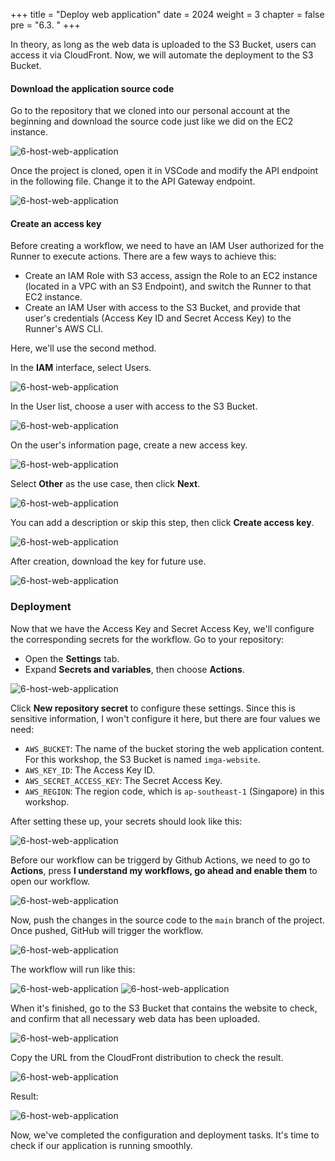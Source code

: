 +++
title = "Deploy web application"
date = 2024
weight = 3
chapter = false
pre = "6.3. "
+++

In theory, as long as the web data is uploaded to the S3 Bucket, users can access it via CloudFront. Now, we will automate the deployment to the S3 Bucket.

#### Download the application source code

Go to the repository that we cloned into our personal account at the beginning and download the source code just like we did on the EC2 instance.

![6-host-web-application](/images/6-host-web-application/6-3-1-clone-folked-repo.png)

Once the project is cloned, open it in VSCode and modify the API endpoint in the following file. Change it to the API Gateway endpoint.

![6-host-web-application](/images/6-host-web-application/6-3-2-setup-endpoint.png)

#### Create an access key

Before creating a workflow, we need to have an IAM User authorized for the Runner to execute actions. There are a few ways to achieve this:

- Create an IAM Role with S3 access, assign the Role to an EC2 instance (located in a VPC with an S3 Endpoint), and switch the Runner to that EC2 instance.
- Create an IAM User with access to the S3 Bucket, and provide that user's credentials (Access Key ID and Secret Access Key) to the Runner's AWS CLI.

Here, we'll use the second method.

In the **IAM** interface, select Users.

![6-host-web-application](/images/6-host-web-application/6-3-3-iam-page.png)

In the User list, choose a user with access to the S3 Bucket.

![6-host-web-application](/images/6-host-web-application/6-3-4-select-user.png)

On the user's information page, create a new access key.

![6-host-web-application](/images/6-host-web-application/6-3-5-select-create-access-key.png)

Select **Other** as the use case, then click **Next**.

![6-host-web-application](/images/6-host-web-application/6-3-6-select-use-case.png)

You can add a description or skip this step, then click **Create access key**.

![6-host-web-application](/images/6-host-web-application/6-3-7-describe.png)

After creation, download the key for future use.

![6-host-web-application](/images/6-host-web-application/6-3-8-key-created.png)

### Deployment

Now that we have the Access Key and Secret Access Key, we'll configure the corresponding secrets for the workflow. Go to your repository:

- Open the **Settings** tab.
- Expand **Secrets and variables**, then choose **Actions**.

![6-host-web-application](/images/6-host-web-application/6-3-9-create-secret.png)

Click **New repository secret** to configure these settings. Since this is sensitive information, I won't configure it here, but there are four values we need:

- `AWS_BUCKET`: The name of the bucket storing the web application content. For this workshop, the S3 Bucket is named `imga-website`.
- `AWS_KEY_ID`: The Access Key ID.
- `AWS_SECRET_ACCESS_KEY`: The Secret Access Key.
- `AWS_REGION`: The region code, which is `ap-southeast-1` (Singapore) in this workshop.

After setting these up, your secrets should look like this:

![6-host-web-application](/images/6-host-web-application/6-3-10-check-secrets.png)

Before our workflow can be triggerd by Github Actions, we need to go to **Actions**, press **I understand my workflows, go ahead and enable them** to open our workflow.

![6-host-web-application](/images/6-host-web-application/6-3-11-allow-github-actions.png)

Now, push the changes in the source code to the `main` branch of the project. Once pushed, GitHub will trigger the workflow.

![6-host-web-application](/images/6-host-web-application/6-3-12-push-code-to-trigger-workflow.png)

The workflow will run like this:

![6-host-web-application](/images/6-host-web-application/6-3-13-workflow-is-running.png)
![6-host-web-application](/images/6-host-web-application/6-3-14-workflow-runs-successfully.png)

When it's finished, go to the S3 Bucket that contains the website to check, and confirm that all necessary web data has been uploaded.

![6-host-web-application](/images/6-host-web-application/6-3-15-check-result.png)

Copy the URL from the CloudFront distribution to check the result.

![6-host-web-application](/images/6-host-web-application/6-3-16-copy-url-of-distribution.png)

Result:

![6-host-web-application](/images/6-host-web-application/6-3-17-our-website.png)

Now, we've completed the configuration and deployment tasks. It's time to check if our application is running smoothly.

